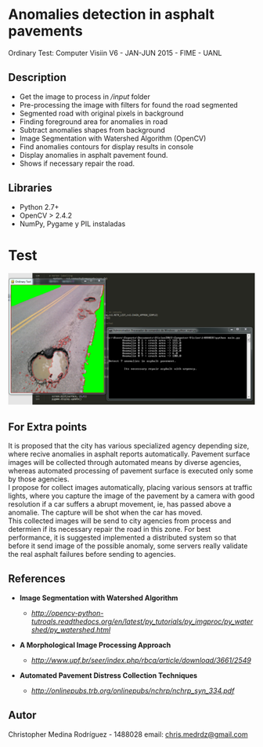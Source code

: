# Anomalies detection in asphalt pavements

Ordinary Test: Computer Visiin V6 - JAN-JUN 2015 - FIME - UANL

## Description

- Get the image to process in <i>/input</i> folder
- Pre-processing the image with filters for found the road segmented
- Segmented road with original pixels in background
- Finding foreground area for anomalies in road
- Subtract anomalies shapes from background
- Image Segmentation with Watershed Algorithm (OpenCV)
- Find anomalies contours for display results in console
- Display anomalies in asphalt pavement found.
- Shows if necessary repair the road.

## Libraries

- Python 2.7+
- OpenCV > 2.4.2
- NumPy, Pygame y PIL instaladas

# Test

![Alt text](https://github.com/chrismedrdz/Computer-Vision/blob/master/1488028/capture.PNG "Test in Windows")


## For Extra points
It is proposed that the city has various specialized agency depending size, where recive anomalies in asphalt reports automatically. Pavement surface images will be collected through automated means by diverse agencies, whereas automated processing of pavement surface is executed only some by those agencies.
<BR/>
I propose for collect images automatically, placing various sensors at traffic lights, where you capture the image of the pavement by a camera with good resolution if a car suffers a abrupt  movement, ie, has passed above a anomalie. The capture will be shot when the car has moved.
<BR/>
This collected images will be send to city agencies from process and determien if its necessary repair the road in this zone. For best performance, it is suggested implemented a distributed system so that before it send image of the possible anomaly, some servers really validate the real asphalt failures before sending to agencies.

## References

+ <b>Image Segmentation with Watershed Algorithm</b>
  - <i>http://opencv-python-tutroals.readthedocs.org/en/latest/py_tutorials/py_imgproc/py_watershed/py_watershed.html</i>

+ <b>A Morphological Image Processing Approach</b>
  - <i>http://www.upf.br/seer/index.php/rbca/article/download/3661/2549</i>

+ <b>Automated Pavement Distress Collection Techniques</b>
  - <i>http://onlinepubs.trb.org/onlinepubs/nchrp/nchrp_syn_334.pdf</i>

## Autor

Christopher Medina Rodríguez - 1488028
email: chris.medrdz@gmail.com